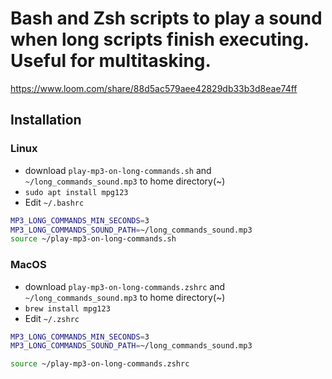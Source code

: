# Bash and Zsh scripts to play a sound when long scripts finish executing. Useful for multitasking.
https://www.loom.com/share/88d5ac579aee42829db33b3d8eae74ff

## Installation
### Linux
* download `play-mp3-on-long-commands.sh` and `~/long_commands_sound.mp3` to home directory(~)
* `sudo apt install mpg123`
* Edit `~/.bashrc`
```bash
MP3_LONG_COMMANDS_MIN_SECONDS=3
MP3_LONG_COMMANDS_SOUND_PATH=~/long_commands_sound.mp3
source ~/play-mp3-on-long-commands.sh
```
### MacOS
* download `play-mp3-on-long-commands.zshrc` and `~/long_commands_sound.mp3` to home directory(~)
* `brew install mpg123`
* Edit `~/.zshrc`
```bash
MP3_LONG_COMMANDS_MIN_SECONDS=3
MP3_LONG_COMMANDS_SOUND_PATH=~/long_commands_sound.mp3

source ~/play-mp3-on-long-commands.zshrc
```

